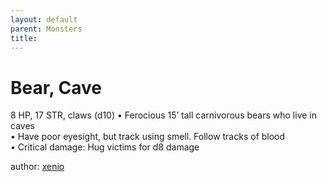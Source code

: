 ```yaml
---
layout: default
parent: Monsters 
title: 
--- 
```

# Bear, Cave
8 HP, 17 STR, claws (d10)
• Ferocious 15’ tall carnivorous bears who live in caves  
• Have poor eyesight, but track using smell. Follow tracks of blood  
• Critical damage: Hug victims for d8 damage  




author: [xenio](https://xenioinabottle.blogspot.com/2021/02/classic-monsters-for-cairnito-part-1.html) 



